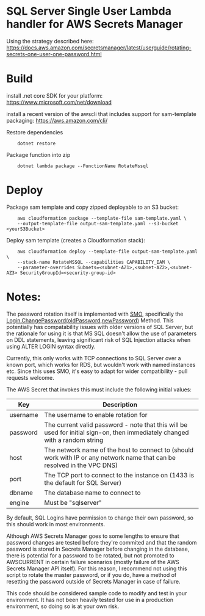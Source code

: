 # SQL Server Single User Lambda handler for AWS Secrets Manager
Using the strategy described here:
https://docs.aws.amazon.com/secretsmanager/latest/userguide/rotating-secrets-one-user-one-password.html

# Build

install .net core SDK for your platform:
https://www.microsoft.com/net/download

install a recent version of the awscli that includes support for sam-template packaging:
https://aws.amazon.com/cli/

Restore dependencies
```
    dotnet restore
```


Package function into zip
```
    dotnet lambda package --FunctionName RotateMssql
```

# Deploy
Package sam template and copy zipped deployable to an S3 bucket:
```
    aws cloudformation package --template-file sam-template.yaml \
    --output-template-file output-sam-template.yaml --s3-bucket <yourS3Bucket>
```

Deploy sam template (creates a Cloudformation stack):
```
    aws cloudformation deploy --template-file output-sam-template.yaml \
    --stack-name RotateMSSQL --capabilities CAPABILITY_IAM \
    --parameter-overrides Subnets=<subnet-AZ1>,<subnet-AZ2>,<subnet-AZ3> SecurityGroupId=<security-group-id>
```

# Notes:

The password rotation itself is implemented with [SMO](https://docs.microsoft.com/en-us/sql/relational-databases/server-management-objects-smo/sql-server-management-objects-smo-programming-guide?view=sql-server-2017), specifically the [Login.ChangePassword(oldPassword,newPassword)](https://msdn.microsoft.com/en-us/library/ms208114.aspx) Method. This potentially has compatability issues with older versions of SQL Server, but the rationale for using it is that MS SQL doesn't allow the use of parameters on DDL statements, leaving significant risk of SQL Injection attacks when using ALTER LOGIN syntax directly. 

Currently, this only works with TCP connections to SQL Server over a known port, which works for RDS, but wouldn't work with named instances etc. Since this uses SMO, it's easy to adapt for wider compatibility - pull requests welcome.

The AWS Secret that invokes this must include the following initial values:

| Key     | Description                                                                                                                    |
| ------- | ------------------------------------------------------------------------------------------------------------------------------ |
|username | The username to enable rotation for                                                                                            |
|password | The current valid password - note that this will be used for initial sign-on, then immediately changed with a random string    |
|host     | The network name of the host to connect to (should work with IP or any network name that can be resolved in the VPC DNS)       |
|port     | The TCP port to connect to the instance on (1433 is the default for SQL Server)                                                |
|dbname   | The database name to connect to                                                                                                |
|engine   | Must be "sqlserver"                                                                                                            |

By default, SQL Logins have permission to change their own password, so this should work in most environments.

Although AWS Secrets Manager goes to some lengths to ensure that password changes are tested before they're commited and that the random password is stored in Secrets Manager before changing in the database, there is potential for a password to be rotated, but not promoted to AWSCURRENT in certain failure scenarios (mostly failure of the AWS Secrets Manager API itself). For this reason, I recommend not using this script to rotate the master password, or if you do, have a method of resetting the password outside of Secrets Manager in case of failure. 

This code should be considered sample code to modify and test in your environment. It has not been heavily tested for use in a production environment, so doing so is at your own risk.
